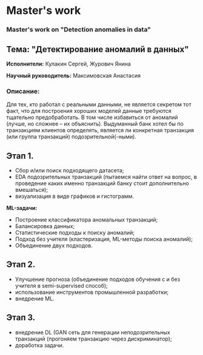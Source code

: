 # **Master's work**
### Master's work on "Detection anomalies in data"

## **Тема:** "Детектирование аномалий в данных"

**Исполнители:** Кулакин Сергей, Журович Янина

**Научный руководитель:** Максимовская Анастасия

### Описание:
Для тех, кто работал с реальными данными, не является секретом тот факт, что для построения хороших моделей данные требуются тщательно предобработать.
В том числе избавиться от аномалий (лучше, но сложнее – их объяснить).
Выдуманный банк хотел бы по транзакциям клиентов определять, является ли конкретная транзакция (или группа транзакций) подозрительной(-ными).

## Этап 1.

- Сбор и/или поиск подходящего датасета;
- EDA подозрительных транзакций (пытаемся найти ответ на вопрос, в проведение каких именно транзакций банку стоит дополнительно вмешаться);
- визуализация в виде графиков и гистограмм.

**ML-задачи:**
- Построение классификатора аномальных транзакций;
- Балансировка данных;
- Статистические подходы к поиску аномалий;
- Подход без учителя (кластеризация, ML-методы поиска аномалий);
- Объединение двух подходов.


## Этап 2.

- Улучшение прогноза (объединение подходов обучения с и без учителя в semi-supervised способ);
- использование инструментов промышленной разработки;
- внедрение ML.


## Этап 3.

- внедрение DL (GAN сеть для генерации неподозрительных транзакций (прогоняем транзакцию через дискриминатор);
- доработка задачи.
